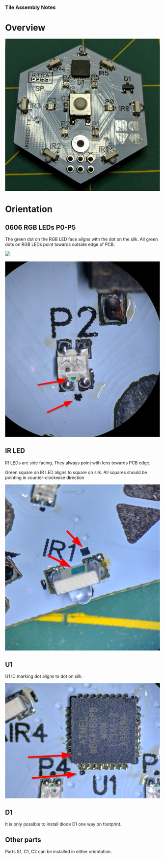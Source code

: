 ### Tile Assembly Notes

# Overview


![](images/overview.png)

# Orientation

## 0606 RGB LEDs P0-P5

The green dot on the RGB LED face aligns with the dot on the silk. All green dots on RGB LEDs point towards outside edge of PCB.

![](images/RGB-LEDS.jpg)


![](images/RGB-P2.png)


## IR LED

IR LEDs are side facing. They always point with lens towards PCB edge.

Green square on IR LED aligns to square on silk. All squares should be pointing in counter-clockwise direction

![](images/IR1.png)

## U1

U1 IC marking dot aligns to dot on silk.


![](images/U1.png)

## D1 

It is only possible to install diode D1 one way on footprint. 

## Other parts

Parts S1, C1, C2 can be installed in either orientation.

 